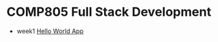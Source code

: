 # COMP805 Full Stack Development

- week1 [Hello World App](https://github.com/TanyaYu/COMP805/tree/master/helloworld)
